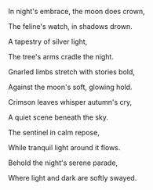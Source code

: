 In night's embrace, the moon does crown,

The feline's watch, in shadows drown.

A tapestry of silver light,

The tree's arms cradle the night.


Gnarled limbs stretch with stories bold,

Against the moon's soft, glowing hold.

Crimson leaves whisper autumn's cry,

A quiet scene beneath the sky.


The sentinel in calm repose,

While tranquil light around it flows.

Behold the night's serene parade,

Where light and dark are softly swayed.

